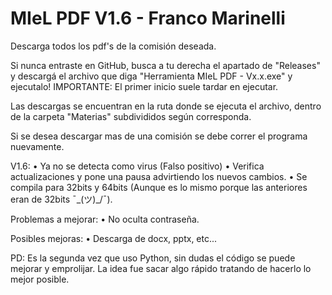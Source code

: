 # MIeL PDF V1.6 - Franco Marinelli
Descarga todos los pdf's de la comisión deseada.

Si nunca entraste en GitHub, busca a tu derecha el apartado de "Releases" y descargá el archivo que diga "Herramienta MIeL PDF - Vx.x.exe" y ejecutalo!
IMPORTANTE: El primer inicio suele tardar en ejecutar.

Las descargas se encuentran en la ruta donde se ejecuta el archivo, dentro de la carpeta "Materias" subdivididos según corresponda.

Si se desea descargar mas de una comisión se debe correr el programa nuevamente.

V1.6:
• Ya no se detecta como virus (Falso positivo)
• Verifica actualizaciones y pone una pausa advirtiendo los nuevos cambios.
• Se compila para 32bits y 64bits (Aunque es lo mismo porque las anteriores eran de 32bits ¯\_(ツ)_/¯).

Problemas a mejorar:
• No oculta contraseña.

Posibles mejoras:
• Descarga de docx, pptx, etc...

PD: Es la segunda vez que uso Python, sin dudas el código se puede mejorar y emprolijar. La idea fue sacar algo rápido tratando de hacerlo lo mejor posible.
